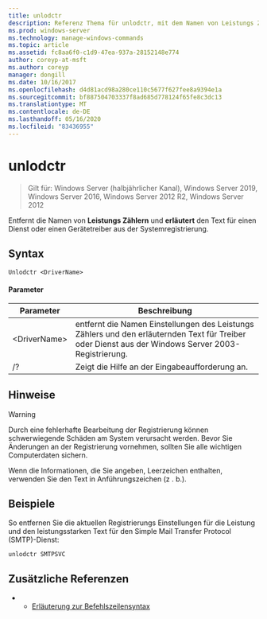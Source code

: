```yaml
---
title: unlodctr
description: Referenz Thema für unlodctr, mit dem Namen von Leistungs Zählern und der erläuternde Text für einen Dienst oder einen Gerätetreiber aus der Systemregistrierung entfernt werden
ms.prod: windows-server
ms.technology: manage-windows-commands
ms.topic: article
ms.assetid: fc8aa6f0-c1d9-47ea-937a-28152148e774
author: coreyp-at-msft
ms.author: coreyp
manager: dongill
ms.date: 10/16/2017
ms.openlocfilehash: d4d81acd98a280ce110c5677f627fee8a9394e1a
ms.sourcegitcommit: bf887504703337f8ad685d778124f65fe8c3dc13
ms.translationtype: MT
ms.contentlocale: de-DE
ms.lasthandoff: 05/16/2020
ms.locfileid: "83436955"
---
```

# <a name="unlodctr"></a>unlodctr

> Gilt für: Windows Server (halbjährlicher Kanal), Windows Server 2019, Windows Server 2016, Windows Server 2012 R2, Windows Server 2012

Entfernt die Namen von **Leistungs Zählern** und **erläutert** den Text für einen Dienst oder einen Gerätetreiber aus der Systemregistrierung.

## <a name="syntax"></a>Syntax
```
Unlodctr <DriverName>
```
#### <a name="parameters"></a>Parameter
|Parameter|Beschreibung|
|-------|--------|
|\<DriverName>|entfernt die Namen Einstellungen des Leistungs Zählers und den erläuternden Text für Treiber oder Dienst <DriverName> aus der Windows Server 2003-Registrierung.|
|/?|Zeigt die Hilfe an der Eingabeaufforderung an.|

## <a name="remarks"></a>Hinweise
> [!WARNING]
> Durch eine fehlerhafte Bearbeitung der Registrierung können schwerwiegende Schäden am System verursacht werden. Bevor Sie Änderungen an der Registrierung vornehmen, sollten Sie alle wichtigen Computerdaten sichern.

Wenn die Informationen, die Sie angeben, Leerzeichen enthalten, verwenden Sie den Text in Anführungszeichen (z <DriverName> . b.).

## <a name="examples"></a>Beispiele
So entfernen Sie die aktuellen Registrierungs Einstellungen für die Leistung und den leistungsstarken Text für den Simple Mail Transfer Protocol (SMTP)-Dienst:
```
unlodctr SMTPSVC
```
## <a name="additional-references"></a>Zusätzliche Referenzen
-   - [Erläuterung zur Befehlszeilensyntax](command-line-syntax-key.md)

